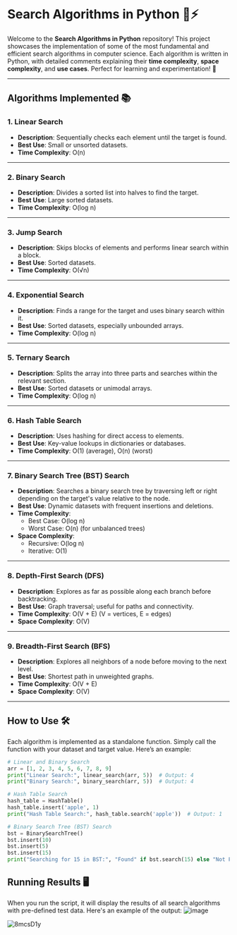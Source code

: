 # **Search Algorithms in Python 🧠⚡**

Welcome to the **Search Algorithms in Python** repository! This project showcases the implementation of some of the most fundamental and efficient search algorithms in computer science. Each algorithm is written in Python, with detailed comments explaining their **time complexity**, **space complexity**, and **use cases**. Perfect for learning and experimentation! 🚀

---

## **Algorithms Implemented 📚**

### **1. Linear Search**
- **Description**: Sequentially checks each element until the target is found.
- **Best Use**: Small or unsorted datasets.
- **Time Complexity**: O(n)

---

### **2. Binary Search**
- **Description**: Divides a sorted list into halves to find the target.
- **Best Use**: Large sorted datasets.
- **Time Complexity**: O(log n)

---

### **3. Jump Search**
- **Description**: Skips blocks of elements and performs linear search within a block.
- **Best Use**: Sorted datasets.
- **Time Complexity**: O(√n)

---

### **4. Exponential Search**
- **Description**: Finds a range for the target and uses binary search within it.
- **Best Use**: Sorted datasets, especially unbounded arrays.
- **Time Complexity**: O(log n)

---

### **5. Ternary Search**
- **Description**: Splits the array into three parts and searches within the relevant section.
- **Best Use**: Sorted datasets or unimodal arrays.
- **Time Complexity**: O(log n)

---

### **6. Hash Table Search**
- **Description**: Uses hashing for direct access to elements.
- **Best Use**: Key-value lookups in dictionaries or databases.
- **Time Complexity**: O(1) (average), O(n) (worst)

---

### **7. Binary Search Tree (BST) Search**
- **Description**: Searches a binary search tree by traversing left or right depending on the target's value relative to the node.
- **Best Use**: Dynamic datasets with frequent insertions and deletions.
- **Time Complexity**: 
  - Best Case: O(log n)
  - Worst Case: O(n) (for unbalanced trees)
- **Space Complexity**: 
  - Recursive: O(log n)
  - Iterative: O(1)

---

### **8. Depth-First Search (DFS)**
- **Description**: Explores as far as possible along each branch before backtracking.
- **Best Use**: Graph traversal; useful for paths and connectivity.
- **Time Complexity**: O(V + E) (V = vertices, E = edges)
- **Space Complexity**: O(V)

---

### **9. Breadth-First Search (BFS)**
- **Description**: Explores all neighbors of a node before moving to the next level.
- **Best Use**: Shortest path in unweighted graphs.
- **Time Complexity**: O(V + E)
- **Space Complexity**: O(V)

---

## **How to Use 🛠️**



Each algorithm is implemented as a standalone function. Simply call the function with your dataset and target value. Here’s an example:

```python
# Linear and Binary Search
arr = [1, 2, 3, 4, 5, 6, 7, 8, 9]
print("Linear Search:", linear_search(arr, 5))  # Output: 4
print("Binary Search:", binary_search(arr, 5))  # Output: 4

# Hash Table Search
hash_table = HashTable()
hash_table.insert('apple', 1)
print("Hash Table Search:", hash_table.search('apple'))  # Output: 1

# Binary Search Tree (BST) Search
bst = BinarySearchTree()
bst.insert(10)
bst.insert(5)
bst.insert(15)
print("Searching for 15 in BST:", "Found" if bst.search(15) else "Not Found")  # Output: Found

```

## Running Results 🖥️

When you run the script, it will display the results of all search algorithms with pre-defined test data. Here's an example of the output:
![image](https://github.com/user-attachments/assets/14afe147-cad1-451f-84f4-9405eec44590)

![8mcsD1y](https://github.com/user-attachments/assets/0073e271-d055-4b11-b0db-32649b7e7bea)



